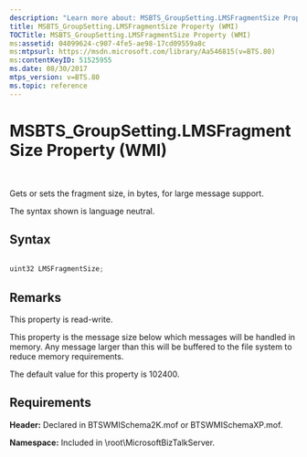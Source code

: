 ```yaml
---
description: "Learn more about: MSBTS_GroupSetting.LMSFragmentSize Property (WMI)"
title: MSBTS_GroupSetting.LMSFragmentSize Property (WMI)
TOCTitle: MSBTS_GroupSetting.LMSFragmentSize Property (WMI)
ms:assetid: 04099624-c907-4fe5-ae98-17cd09559a8c
ms:mtpsurl: https://msdn.microsoft.com/library/Aa546815(v=BTS.80)
ms:contentKeyID: 51525955
ms.date: 08/30/2017
mtps_version: v=BTS.80
ms.topic: reference
---
```


# MSBTS\_GroupSetting.LMSFragmentSize Property (WMI)

 

Gets or sets the fragment size, in bytes, for large message support.

The syntax shown is language neutral.

## Syntax

```C#
  
uint32 LMSFragmentSize;  
```

## Remarks

This property is read-write.

This property is the message size below which messages will be handled in memory. Any message larger than this will be buffered to the file system to reduce memory requirements.

The default value for this property is 102400.

## Requirements

**Header:** Declared in BTSWMISchema2K.mof or BTSWMISchemaXP.mof.

**Namespace:** Included in \\root\\MicrosoftBizTalkServer.

